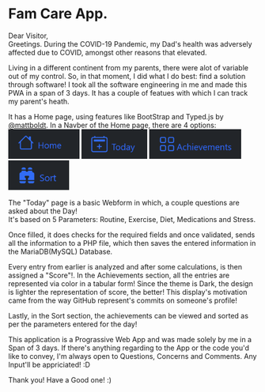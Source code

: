 # Fam Care App.

Dear Visitor,<br />
Greetings. During the COVID-19 Pandemic, my Dad's health was adversely affected due to COVID, amongst other reasons that elevated. <br />

Living in a different continent from my parents, there were alot of variable out of my control. So, in that moment, I did what I do best: find a solution through software! I took all the software engineering in me and made this PWA in a span of 3 days. It has a couple of featues with which I can track my parent's heath.<br/>

It has a Home page, using features like BootStrap and Typed.js by [@mattboldt](https://github.com/mattboldt/typed.js). In a Navber of the Home page, there are 4 options:&nbsp;&nbsp;<br />
<img src="https://github.com/HardikHajela/FamCareAPP/blob/main/readmeicons/home.png" alt="home" height = "60"/> 
<img src="https://github.com/HardikHajela/FamCareAPP/blob/main/readmeicons/today.png" alt="today" height="60"/> 
<img src="https://github.com/HardikHajela/FamCareAPP/blob/main/readmeicons/ach.png" alt="Achievements" height="60"/> 
<img src="https://github.com/HardikHajela/FamCareAPP/blob/main/readmeicons/sort.png" alt="sort" height="60"/> <br />

The "Today" page is a basic Webform in which, a couple questions are asked about the Day! <br />
It's based on 5 Parameters: Routine, Exercise, Diet, Medications and Stress. <br />

Once filled, it does checks for the required fields and once validated, sends all the information to a PHP file, which then saves the entered information in the MariaDB(MySQL) Database. <br />

Every entry from earlier is analyzed and after some calculations, is then assigned a "Score"!. In the Achievements section, all the entries are represented via color in a tabular form! Since the theme is Dark, the design is lighter the representation of score, the better! This display's motivation came from the way GitHub represent's commits on someone's profile! <br />

Lastly, in the Sort section, the achievements can be viewed and sorted as per the parameters entered for the day!

This application is a Prograssive Web App and was made solely by me in a Span of 3 days. If there's anything regarding to the App or the code you'd like to convey, I'm always open to Questions, Concerns and Comments. Any Input'll be appriciated! :D <br />

Thank you! Have a Good one! :)
